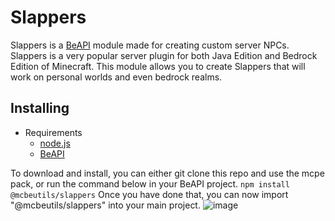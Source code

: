 # Slappers

Slappers is a [BeAPI](https://github.com/MCBE-Utilities/BeAPI) module made for creating custom server NPCs. Slappers is a very popular server plugin for both Java Edition and Bedrock Edition of Minecraft. This module allows you to create Slappers that will work on personal worlds and even bedrock realms.

## Installing
* Requirements
  * [node.js](https://nodejs.org/)
  * [BeAPI](https://github.com/MCBE-Utilities/BeAPI)

To download and install, you can either git clone this repo and use the mcpe pack, or run the command below in your BeAPI project.
```npm install @mcbeutils/slappers```
Once you have done that, you can now import "@mcbeutils/slappers" into your main project.
![image](public/import.png)
